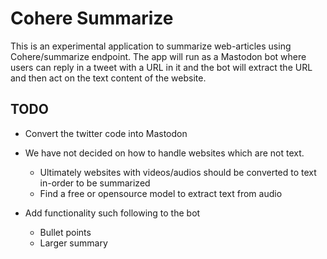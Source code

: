 # Cohere Summarize

This is an experimental application to summarize web-articles using Cohere/summarize endpoint. The app will run as a Mastodon bot where users can reply in a tweet with a URL in it and the bot will extract the URL and then act on the text content of the website.

## TODO
- Convert the twitter code into Mastodon
- We have not decided on how to handle websites which are not text.
    - Ultimately websites with videos/audios should be converted to text in-order to be summarized
    - Find a free or opensource model to extract text from audio

- Add functionality such following to the bot
    - Bullet points
    - Larger summary
